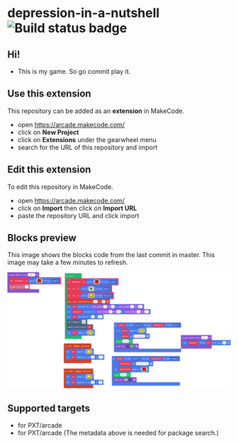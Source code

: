 # depression-in-a-nutshell ![Build status badge](https://github.com/devpineapple/depression-in-a-nutshell/workflows/MakeCode/badge.svg)


## Hi!
* This is my game. So go commit play it.

## Use this extension

This repository can be added as an **extension** in MakeCode.

* open https://arcade.makecode.com/
* click on **New Project**
* click on **Extensions** under the gearwheel menu
* search for the URL of this repository and import

## Edit this extension

To edit this repository in MakeCode.

* open https://arcade.makecode.com/
* click on **Import** then click on **Import URL**
* paste the repository URL and click import

## Blocks preview

This image shows the blocks code from the last commit in master.
This image may take a few minutes to refresh.

![A rendered view of the blocks](https://github.com/devpineapple/depression-in-a-nutshell/raw/master/.makecode/blocks.png)

## Supported targets

* for PXT/arcade
* for PXT/arcade
(The metadata above is needed for package search.)

